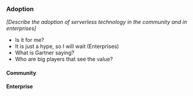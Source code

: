 ### Adoption

*[Describe the adoption of serverless technology in the community and in enterprises]*
* Is it for me?
* It is just a hype, so I will wait (Enterprises)
* What is Gartner saying?
* Who are big players that see the value?

#### Community



#### Enterprise


